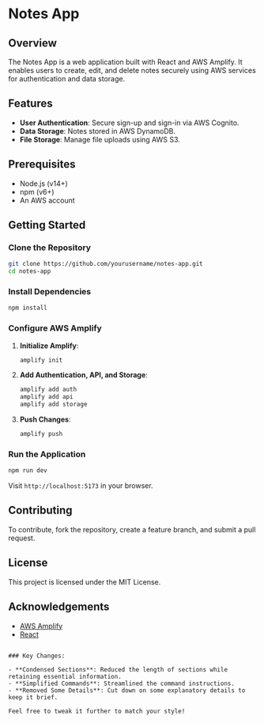 
# Notes App

## Overview

The Notes App is a web application built with React and AWS Amplify. It enables users to create, edit, and delete notes securely using AWS services for authentication and data storage.

## Features

- **User Authentication**: Secure sign-up and sign-in via AWS Cognito.
- **Data Storage**: Notes stored in AWS DynamoDB.
- **File Storage**: Manage file uploads using AWS S3.

## Prerequisites

- Node.js (v14+)
- npm (v6+)
- An AWS account

## Getting Started

### Clone the Repository

```bash
git clone https://github.com/yourusername/notes-app.git
cd notes-app
```

### Install Dependencies

```bash
npm install
```

### Configure AWS Amplify

1. **Initialize Amplify**:

   ```bash
   amplify init
   ```

2. **Add Authentication, API, and Storage**:

   ```bash
   amplify add auth
   amplify add api
   amplify add storage
   ```

3. **Push Changes**:

   ```bash
   amplify push
   ```

### Run the Application

```bash
npm run dev
```

Visit `http://localhost:5173` in your browser.


## Contributing

To contribute, fork the repository, create a feature branch, and submit a pull request.

## License

This project is licensed under the MIT License.

## Acknowledgements

- [AWS Amplify](https://aws.amazon.com/amplify/)
- [React](https://reactjs.org/)
```

### Key Changes:

- **Condensed Sections**: Reduced the length of sections while retaining essential information.
- **Simplified Commands**: Streamlined the command instructions.
- **Removed Some Details**: Cut down on some explanatory details to keep it brief.

Feel free to tweak it further to match your style!

